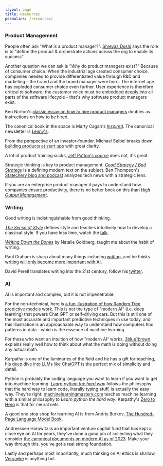 ```yaml
---
layout: page
title: Resources
permalink: /resources/
---
```


### Product Management
People often ask "What *is* a product manager?". [Shreyas Doshi]((https://twitter.com/shreyas)) says the role is to "define the product & orchestrate actions across the org to enable its success". 

Another question we can ask is "*Why* do product managers exist?" Because of consumer choice. When the industrial age created consumer choice, companies needed to provide differentiated value through R&D and marketing - the brand and the brand manager were born. The internet age has exploded consumer choice even further. User experience is therefore critical to software; the customer voice must be embedded deeply into all parts of the software lifecycle - that's why software product managers exist.

Ken Norton's [classic essay on how to hire product managers](https://www.bringthedonuts.com/essays/productmanager.html) doubles as instructions on how to be hired.

The canonical book in the space is Marty Cagan's [*Inspired*](https://www.amazon.com/INSPIRED-Create-Tech-Products-Customers/dp/1119387507). The canonical newsletter is [Lenny's](https://www.lennysnewsletter.com/).

From the perspective of an investor-founder, Michael Seibel breaks down [building products at start ups](https://www.youtube.com/watch?v=C27RVio2rOs) with great clarity.

A lot of product training sucks, [Jeff Patton's course](https://jpattonassociates.com/) does not, it's great.

Strategic thinking is key to product management, [*Good Strategy / Bad Strategy*](https://a.co/d/fYfWCyJ) is a defining modern text on the subject. Ben Thompson's [Statechery blog and podcast](https://stratechery.com/concepts/) analyzes tech news with a strategic lens.

If you are an enterprise product manager it pays to understand how companies ensure productivity, there is no better book on this than [*High Output Management*](https://a.co/d/aF67BI5).

### Writing
Good writing is indistinguishable from good thinking.

[*The Sense of Style*](https://stevenpinker.com/publications/sense-style-thinking-persons-guide-writing-21st-century) defines style and teaches intuitively how to develop a classical style. If you have less time, watch the [talk](https://www.youtube.com/watch?v=3ZKTmsgqi0U).

[*Writing Down the Bones*](https://nataliegoldberg.com/books/writing-down-the-bones/) by Natalie Goldberg, taught me about the habit of writing.

Paul Graham is sharp about many things including [writing](http://www.paulgraham.com/writing44.html), and he thinks [writing will only become more important with AI](https://www.paulgraham.com/writes.html).

David Perell translates writing into the 21st century, follow his [twitter](https://twitter.com/david_perell).

### AI
AI is important and complex, but it is not impenetrable.

For the non-technical, here is [a fun illustration of how Random Tree predictive models work](http://www.r2d3.us/visual-intro-to-machine-learning-part-1/). This is not the type of "modern AI" (i.e. deep learning) that powers Chat GPT or self-driving cars. But this is still one of the most accurate and important predictive techniques in use today, and this illustration is an approachable way to understand how computers find patterns in data - which is the essence of machine learning. 

For those who want an intuition of how "modern AI" works, [3blue1brown](https://www.3blue1brown.com/topics/neural-networks) explains really well how to think about what the math is doing without doing any actual math.

Karpathy is one of the luminaries of the field and he has a gift for teaching, his [deep dive into LLMs like ChatGPT](https://www.youtube.com/watch?v=7xTGNNLPyMI) is the perfect mix of simplicity and detail.

Python is probably the coding language you want to learn if you want to get into machine learning. [*Learn python the hard way*](https://learnpythonthehardway.org) follows the philosophy that the hard way to learn code, literally typing stuff, is actually the easy way. They're right. [machinelearningmastery.com](https://machinelearningmastery.com) teaches machine learning with a similar philosophy to *Learn python the hard way*. Karpathy's [Zero to Hero](https://karpathy.ai/zero-to-hero.html) is that for neural nets. 

A good one stop shop for learning AI is from Andriy Burkov, [The Hundred-Page Language Model Book](https://www.thelmbook.com/).

Andreessen Horowitz is an important venture capital fund that has kept a close eye on AI for years, they've done a good job of collecting what they consider [the canonical documents on modern AI as of 2023](https://a16z.com/ai-canon/). Make your way through this, you've got a real strong foundation.

Lastly and perhaps most importantly, much thinking on AI ethics is shallow, [Vervaeke](https://a.co/d/74PrAf2) is anything but. 